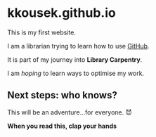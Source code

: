 # kkousek.github.io

This is my first website. 

I am a librarian trying to learn how to use [GitHub](http://github.com). 

It is part of my journey into **Library Carpentry**. 

I am *hoping* to learn ways to optimise my work. 

## Next steps: who knows? 

This will be an adventure…for everyone. :smiling_imp:

**When you read this, clap your hands**

